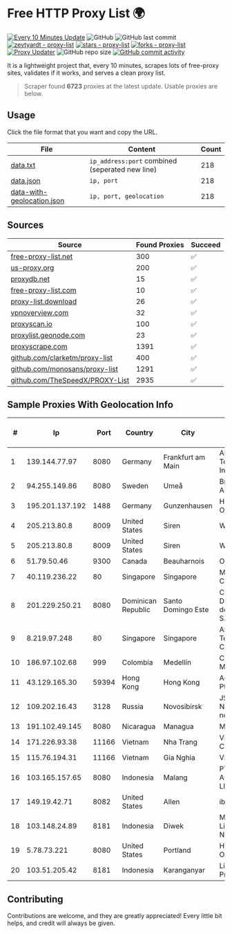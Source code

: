 
# Free HTTP Proxy List 🌍

[![Every 10 Minutes Update](https://github.com/mertguvencli/http-proxy-list/actions/workflows/main.yml/badge.svg?branch=main)](https://github.com/mertguvencli/http-proxy-list/actions/workflows/main.yml)
![GitHub](https://img.shields.io/github/license/mertguvencli/http-proxy-list)
![GitHub last commit](https://img.shields.io/github/last-commit/mertguvencli/http-proxy-list)
[![zevtyardt - proxy-list](https://img.shields.io/static/v1?label=zevtyardt&message=proxy-list&color=blue&logo=github)](https://github.com/zevtyardt/proxy-list "Go to GitHub repo")
[![stars - proxy-list](https://img.shields.io/github/stars/zevtyardt/proxy-list?style=social)](https://github.com/zevtyardt/proxy-list)
[![forks - proxy-list](https://img.shields.io/github/forks/zevtyardt/proxy-list?style=social)](https://github.com/zevtyardt/proxy-list)
[![Proxy Updater](https://github.com/zevtyardt/proxy-list/workflows/Proxy%20Updater/badge.svg)](https://github.com/zevtyardt/proxy-list/actions?query=workflow:"Proxy+Updater")
![GitHub repo size](https://img.shields.io/github/repo-size/zevtyardt/proxy-list)
[![GitHub commit activity](https://img.shields.io/github/commit-activity/m/zevtyardt/proxy-list?logo=commits)](https://github.com/zevtyardt/proxy-list/commits/main)

It is a lightweight project that, every 10 minutes, scrapes lots of free-proxy sites, validates if it works, and serves a clean proxy list.

> Scraper found **6723** proxies at the latest update. Usable proxies are below.

## Usage

Click the file format that you want and copy the URL.

|File|Content|Count|
|----|-------|-----|
|[data.txt](https://raw.githubusercontent.com/mertguvencli/http-proxy-list/main/proxy-list/data.txt)|`ip_address:port` combined (seperated new line)|218|
|[data.json](https://raw.githubusercontent.com/mertguvencli/http-proxy-list/main/proxy-list/data.json)|`ip, port`|218|
|[data-with-geolocation.json](https://raw.githubusercontent.com/mertguvencli/http-proxy-list/main/proxy-list/data-with-geolocation.json)|`ip, port, geolocation`|218|

## Sources

|Source|Found Proxies|Succeed|
|------|-------------|-------|
|[free-proxy-list.net](https://free-proxy-list.net)|300|✅|
|[us-proxy.org](https://www.us-proxy.org)|200|✅|
|[proxydb.net](http://proxydb.net)|15|✅|
|[free-proxy-list.com](https://free-proxy-list.com/?page=&port=&type%5B%5D=http&type%5B%5D=https&up_time=0&search=Search)|10|✅|
|[proxy-list.download](https://www.proxy-list.download/HTTP)|26|✅|
|[vpnoverview.com](https://vpnoverview.com/privacy/anonymous-browsing/free-proxy-servers)|32|✅|
|[proxyscan.io](https://www.proxyscan.io)|100|✅|
|[proxylist.geonode.com](https://proxylist.geonode.com/api/proxy-list?limit=300&page=1&sort_by=lastChecked&sort_type=desc&protocols=http,https)|23|✅|
|[proxyscrape.com](https://api.proxyscrape.com/v2/?request=displayproxies&protocol=http&timeout=10000&country=all&ssl=all&anonymity=all)|1391|✅|
|[github.com/clarketm/proxy-list](https://raw.githubusercontent.com/clarketm/proxy-list/master/proxy-list-raw.txt)|400|✅|
|[github.com/monosans/proxy-list](https://raw.githubusercontent.com/monosans/proxy-list/main/proxies/http.txt)|1291|✅|
|[github.com/TheSpeedX/PROXY-List](https://raw.githubusercontent.com/TheSpeedX/PROXY-List/master/http.txt)|2935|✅|


## Sample Proxies With Geolocation Info

|#|Ip|Port|Country|City|Internet Service Provider|
|-|--|----|-------|----|-------------------------|
|1|139.144.77.97|8080|Germany|Frankfurt am Main|Akamai Technologies, Inc.|
|2|94.255.149.86|8080|Sweden|Umeå|Bredband2 AB|
|3|195.201.137.192|1488|Germany|Gunzenhausen|Hetzner Online GmbH|
|4|205.213.80.8|8009|United States|Siren|WiscNet|
|5|205.213.80.8|8009|United States|Siren|WiscNet|
|6|51.79.50.46|9300|Canada|Beauharnois|OVH SAS|
|7|40.119.236.22|80|Singapore|Singapore|Microsoft Corporation|
|8|201.229.250.21|8080|Dominican Republic|Santo Domingo Este|Compañía Dominicana de Teléfonos S. A.|
|9|8.219.97.248|80|Singapore|Singapore|Alibaba (US) Technology Co., Ltd.|
|10|186.97.102.68|999|Colombia|Medellín|Colombia Móvil|
|11|43.129.165.30|59394|Hong Kong|Hong Kong|Aceville Pte.ltd|
|12|109.202.16.43|3128|Russia|Novosibirsk|JSC Avantel. Novosibirsk network|
|13|191.102.49.145|8080|Nicaragua|Managua|Metronet S.A.|
|14|171.226.93.38|11166|Vietnam|Nha Trang|Viettel Corporation|
|15|115.76.194.31|11166|Vietnam|Gia Nghia|Viettel Group|
|16|103.165.157.65|8080|Indonesia|Malang|PT. MEGA ARTHA LINTAS DATA|
|17|149.19.42.71|8082|United States|Allen|iboss, inc|
|18|103.148.24.89|8181|Indonesia|Diwek|Menaksopal Link Nusantara|
|19|5.78.73.221|8080|United States|Portland|Hetzner Online GmbH|
|20|103.51.205.42|8181|Indonesia|Karanganyar|Lintas Data Prima|



## Contributing

Contributions are welcome, and they are greatly appreciated! Every
little bit helps, and credit will always be given.

